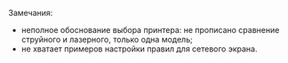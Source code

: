 Замечания:
- неполное обоснование выбора принтера: не прописано сравнение струйного и лазерного, только одна модель;
- не хватает примеров настройки правил для сетевого экрана.

